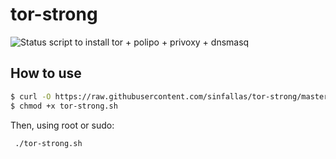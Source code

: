 # tor-strong


![Status](https://api.travis-ci.org/sinfallas/tor-strong.svg) 
script to install tor + polipo + privoxy + dnsmasq

## How to use

```bash
$ curl -O https://raw.githubusercontent.com/sinfallas/tor-strong/master/tor-strong.sh
$ chmod +x tor-strong.sh
```
Then, using root or sudo:

```bash
 ./tor-strong.sh
```
